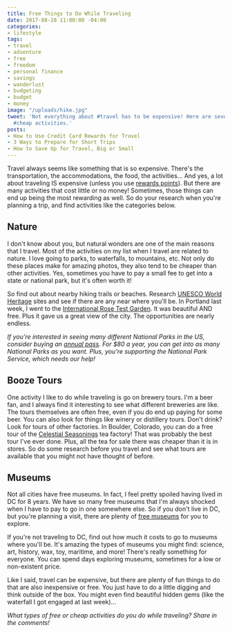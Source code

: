 ```yaml
---
title: Free Things to Do While Traveling
date: 2017-08-28 11:00:00 -04:00
categories:
- lifestyle
tags:
- travel
- adventure
- free
- freedom
- personal finance
- savings
- wanderlust
- budgeting
- budget
- money
image: "/uploads/hike.jpg"
tweet: 'Not everything about #travel has to be expensive! Here are several #free or
  #cheap activities.'
posts:
- How to Use Credit Card Rewards for Travel
- 3 Ways to Prepare for Short Trips
- How to Save Up for Travel, Big or Small
---
```


Travel always seems like something that is so expensive. There's the transportation, the accommodations, the food, the activities... And yes, a lot about traveling IS expensive (unless you use [rewards points](https://www.maggiegermano.com/blog/how-to-use-credit-card-rewards-for-travel/)). But there are many activities that cost little or no money! Sometimes, those things can end up being the most rewarding as well. So do your research when you're planning a trip, and find activities like the categories below.

## Nature

I don't know about you, but natural wonders are one of the main reasons that I travel. Most of the activities on my list when I travel are related to nature. I love going to parks, to waterfalls, to mountains, etc. Not only do these places make for amazing photos, they also tend to be cheaper than other activities. Yes, sometimes you have to pay a small fee to get into a state or national park, but it's often worth it!

So find out about nearby hiking trails or beaches. Research [UNESCO World Heritage](http://whc.unesco.org/en/list) sites and see if there are any near where you'll be. In Portland last week, I went to the [International Rose Test Garden](https://www.portlandoregon.gov/parks/finder/index.cfm?action=ViewPark&PropertyID=1113). It was beautiful AND free. Plus it gave us a great view of the city. The opportunities are nearly endless.

*If you're interested in seeing many different National Parks in the US, consider buying an [annual pass](https://www.nps.gov/planyourvisit/passes.htm#CP_JUMP_5088574). For $80 a year, you can get into as many National Parks as you want. Plus, you're supporting the National Park Service, which needs our help!*

## Booze Tours

One activity I like to do while traveling is go on brewery tours. I'm a beer fan, and I always find it interesting to see what different breweries are like. The tours themselves are often free, even if you do end up paying for some beer. You can also look for things like winery or distillery tours. Don't drink? Look for tours of other factories. In Boulder, Colorado, you can do a free tour of the [Celestial Seasonings](http://www.celestialseasonings.com/visit-us) tea factory! That was probably the best tour I've ever done. Plus, all the tea for sale there was cheaper than it is in stores. So do some research before you travel and see what tours are available that you might not have thought of before.

## Museums

Not all cities have free museums. In fact, I feel pretty spoiled having lived in DC for 8 years. We have so many free museums that I'm always shocked when I have to pay to go in one somewhere else. So if you don't live in DC, but you're planning a visit, there are plenty of [free museums](https://www.si.edu/) for you to explore. 

If you're not traveling to DC, find out how much it costs to go to museums where you'll be. It's amazing the types of museums you might find: science, art, history, wax, toy, maritime, and more! There's really something for everyone. You can spend days exploring museums, sometimes for a low or non-existent price.

Like I said, travel can be expensive, but there are plenty of fun things to do that are also inexpensive or free. You just have to do a little digging and think outside of the box. You might even find beautiful hidden gems (like the waterfall I got engaged at last week)...

*What types of free or cheap activities do you do while traveling? Share in the comments!*